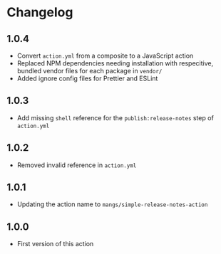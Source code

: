 # Changelog

## 1.0.4

- Convert `action.yml` from a composite to a JavaScript action
- Replaced NPM dependencies needing installation with respecitive, bundled vendor files for each package in `vendor/`
- Added ignore config files for Prettier and ESLint

## 1.0.3

- Add missing `shell` reference for the `publish:release-notes` step of `action.yml`

## 1.0.2

- Removed invalid reference in `action.yml`

## 1.0.1

- Updating the action name to `mangs/simple-release-notes-action`

## 1.0.0

- First version of this action
